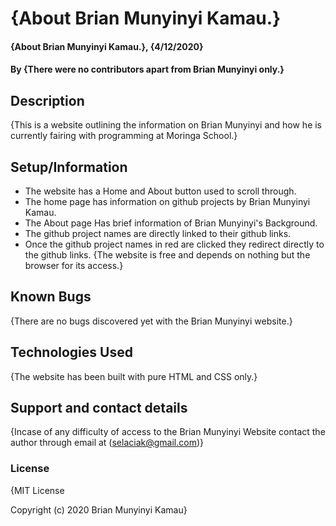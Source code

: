 # {About Brian Munyinyi Kamau.}
#### {About Brian Munyinyi Kamau.}, {4/12/2020}
#### By **{There were no contributors apart from Brian Munyinyi only.}**
## Description
{This is a website outlining the information on Brian Munyinyi and how he is currently fairing with programming at Moringa School.}
## Setup/Information
* The website has a Home and About button used to scroll through.
* The home page has information on github projects by Brian Munyinyi Kamau.
* The About page Has brief information of Brian Munyinyi's Background.
* The github project names are directly linked to their github links.
* Once the github project names in red are clicked they redirect directly to the github links. 
{The website is free and depends on nothing but the browser for its access.}
## Known Bugs
{There are no bugs discovered yet with the Brian Munyinyi website.}
## Technologies Used
{The website has been built with pure HTML and CSS only.}
## Support and contact details
{Incase of any difficulty of access to the Brian Munyinyi Website contact the author through email at (selaciak@gmail.com)}
### License
{MIT License

Copyright (c) 2020 Brian Munyinyi Kamau}